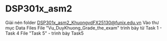 # DSP301x_asm2
Giải nén folder DSP301x_asm2_KhuongvdFX25130@funix.edu.vn
Vào thư mục Data Files
File "Vu_DuyKhuong_Grade_the_exam" trình bày từ Task 1 - Task 4
File "Task 5" - trình bày Task5
